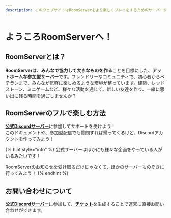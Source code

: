 ```yaml
---
description: このウェブサイトはRoomServerをより楽しくプレイをするためのサーバーを説明・まとめていきます
---
```


# ようころRoomServerへ！

## RoomServerとは？

**RoomServer**は、**みんなで協力して大きなものを作る**ことを目標にした、**アットホームな参加型サーバー**です。フレンドリーなコミュニティで、初心者からベテランまで、みんなが気軽に楽しめるような環境が整っています。建築、レッドストーン、ミニゲームなど、様々な活動を通じて、新しい友達を作り、一緒に思い出に残る時間を過ごしませんか？

## RoomServerのフルで楽しむ方法

[**公式Discordサーバー**](https://discord.gg/WERPCCDAyp)に参加してサポートを受けよう！\
このドキュメントや、参加型配信でも質問すれば帰ってくるけど、Discordアカウントを作ってみよう！

{% hint style="info" %}
公式サーバーはほかにも様々な企画をやっている人がいるみたいです！

RoomServerのお知らせを受け取るだけじゃなくて、ほかのサーバーものぞきに行ってみよう！
{% endhint %}

## お問い合わせについて

[**公式Discordサーバー**](https://discord.gg/WERPCCDAyp)に参加して、[**チケット**](https://discord.com/channels/1173912369693466654/1213323495912644618)を生成することで運営に直接お問い合わせができます。




